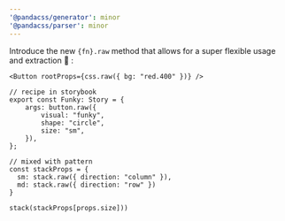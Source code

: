 ```yaml
---
'@pandacss/generator': minor
'@pandacss/parser': minor
---
```


Introduce the new `{fn}.raw` method that allows for a super flexible usage and extraction :tada: :

```tsx
<Button rootProps={css.raw({ bg: "red.400" })} />

// recipe in storybook
export const Funky: Story = {
	args: button.raw({
		visual: "funky",
		shape: "circle",
		size: "sm",
	}),
};

// mixed with pattern
const stackProps = {
  sm: stack.raw({ direction: "column" }),
  md: stack.raw({ direction: "row" })
}

stack(stackProps[props.size]))
```
